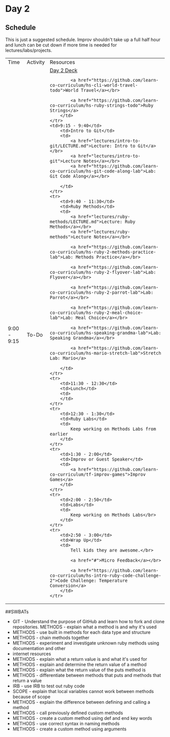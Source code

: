 # Day 2

## Schedule

This is just a suggested schedule. Improv shouldn't take up a full half hour and lunch can be cut down if more time is needed for lectures/labs/projects.

<table>
    <tr>
        <td>Time</td>
        <td>Activity</td>
        <td>Resources</td>
    </tr>
    <tr>
        <td>9:00 - 9:15</td>
        <td>To-Do</td>
        <td>
            <a href="https://docs.google.com/presentation/d/12UUR25OZ7OX5KROlIlgoiykaq7Za-9Ztn-BsXjtxCdA/edit#slide=id.p">Day 2 Deck</a></br>

            <a href="https://github.com/learn-co-curriculum/hs-cli-world-travel-todo">World Travel</a></br>

            <a href="https://github.com/learn-co-curriculum/hs-ruby-strings-todo">Ruby Strings</a>
        </td>
    </tr>
    <td>9:15 - 9:40</td>
        <td>Intro to Git</td>
        <td>
            <a href="lectures/intro-to-git/LECTURE.md">Lecture: Intro to Git</a></br>
            <a href="lectures/intro-to-git">Lecture Notes</a></br>
            <a href="https://github.com/learn-co-curriculum/hs-git-code-along-lab">Lab: Git Code Along</a></br>

        </td>
    </tr>
    <tr>
        <td>9:40 - 11:30</td>
        <td>Ruby Methods</td>
        <td>
            <a href="lectures/ruby-methods/LECTURE.md">Lecture: Ruby Methods</a></br>
            <a href="lectures/ruby-methods">Lecture Notes</a></br>

            <a href="https://github.com/learn-co-curriculum/hs-ruby-2-methods-practice-lab">Lab: Methods Practice</a></br>

            <a href="https://github.com/learn-co-curriculum/hs-ruby-2-flyover-lab">Lab: Flyover</a></br>

            <a href="https://github.com/learn-co-curriculum/hs-ruby-2-parrot-lab">Lab: Parrot</a></br>

            <a href="https://github.com/learn-co-curriculum/hs-ruby-2-meal-choice-lab">Lab: Meal Choice</a></br>

            <a href="https://github.com/learn-co-curriculum/hs-speaking-grandma-lab">Lab: Speaking Grandma</a></br>

            <a href="https://github.com/learn-co-curriculum/hs-mario-stretch-lab">Stretch Lab: Mario</a>

        </td>
    </tr>
    <tr>
        <td>11:30 - 12:30</td>
        <td>Lunch</td>
        <td>
        </td>
    </tr>
    <tr>
        <td>12:30 - 1:30</td>
        <td>Ruby Labs</td>
        <td>
            Keep working on Methods Labs from earlier
        </td>
    </tr>
    <tr>
        <td>1:30 - 2:00</td>
        <td>Improv or Guest Speaker</td>
        <td>
            <a href="https://github.com/learn-co-curriculum/tf-improv-games">Improv Games</a>
        </td>
    </tr>
    <tr>
        <td>2:00 - 2:50</td>
        <td>Labs</td>
        <td>
            Keep working on Methods Labs</br>
        </td>
    </tr>
    <tr>
        <td>2:50 - 3:00</td>
        <td>Wrap Up</td>
        <td>
            Tell kids they are awesome.</br>

            <a href="#">Micro Feedback</a></br>

            <a href="https://github.com/learn-co-curriculum/hs-intro-ruby-code-challenge-2">Code Challenge: Temperature Conversion</a>
        </td>
    </tr>
</table>


##SWBATs
+ GIT - Understand the purpose of GitHub and learn how to fork and clone repositories.
 METHODS - explain what a method is and why it's used
+ METHODS - use built in methods for each data type and structure
+ METHODS - chain methods together
+ METHODS - experiment and investigate unknown ruby methods using documentation and other 
+ internet resources
+ METHODS - explain what a return value is and what it's used for
+ METHODS - explain and determine the return value of a method
+ METHODS - explain what the return value of the puts method is
+ METHODS - differentiate between methods that puts and methods that return a value
+ IRB - use IRB to test out ruby code
+ SCOPE - explain that local variables cannot work between methods because of scope
+ METHODS - explain the difference between defining and calling a method
+ METHODS - call previously defined custom methods
+ METHODS - create a custom method using def and end key words
+ METHODS - use correct syntax in naming methods
+ METHODS - create a custom method using arguments